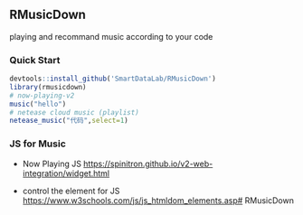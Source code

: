 ## RMusicDown

playing and recommand music according to your code 

### Quick Start

```r
devtools::install_github('SmartDataLab/RMusicDown')
library(rmusicdown)
# now-playing-v2
music("hello")
# netease cloud music (playlist)
netease_music("代码",select=1)
```

### JS for Music

- Now Playing JS https://spinitron.github.io/v2-web-integration/widget.html

- control the element for JS https://www.w3schools.com/js/js_htmldom_elements.asp# RMusicDown
